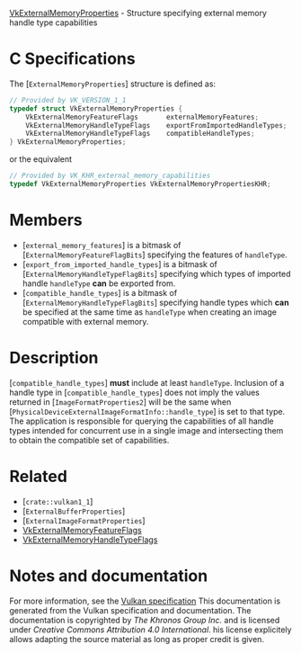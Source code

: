 [VkExternalMemoryProperties](https://www.khronos.org/registry/vulkan/specs/1.3-extensions/man/html/VkExternalMemoryProperties.html) - Structure specifying external memory handle type capabilities

# C Specifications
The [`ExternalMemoryProperties`] structure is defined as:
```c
// Provided by VK_VERSION_1_1
typedef struct VkExternalMemoryProperties {
    VkExternalMemoryFeatureFlags       externalMemoryFeatures;
    VkExternalMemoryHandleTypeFlags    exportFromImportedHandleTypes;
    VkExternalMemoryHandleTypeFlags    compatibleHandleTypes;
} VkExternalMemoryProperties;
```
or the equivalent
```c
// Provided by VK_KHR_external_memory_capabilities
typedef VkExternalMemoryProperties VkExternalMemoryPropertiesKHR;
```

# Members
- [`external_memory_features`] is a bitmask of [`ExternalMemoryFeatureFlagBits`] specifying the features of `handleType`.
- [`export_from_imported_handle_types`] is a bitmask of [`ExternalMemoryHandleTypeFlagBits`] specifying which types of imported handle `handleType` **can**  be exported from.
- [`compatible_handle_types`] is a bitmask of [`ExternalMemoryHandleTypeFlagBits`] specifying handle types which  **can**  be specified at the same time as `handleType` when creating an image compatible with external memory.

# Description
[`compatible_handle_types`] **must**  include at least `handleType`.
Inclusion of a handle type in [`compatible_handle_types`] does not imply the
values returned in [`ImageFormatProperties2`] will be the same when
[`PhysicalDeviceExternalImageFormatInfo::handle_type`] is set to
that type.
The application is responsible for querying the capabilities of all handle
types intended for concurrent use in a single image and intersecting them to
obtain the compatible set of capabilities.

# Related
- [`crate::vulkan1_1`]
- [`ExternalBufferProperties`]
- [`ExternalImageFormatProperties`]
- [VkExternalMemoryFeatureFlags]()
- [VkExternalMemoryHandleTypeFlags]()

# Notes and documentation
For more information, see the [Vulkan specification](https://www.khronos.org/registry/vulkan/specs/1.3-extensions/html/vkspec.html)
This documentation is generated from the Vulkan specification and documentation.
The documentation is copyrighted by *The Khronos Group Inc.* and is licensed under *Creative Commons Attribution 4.0 International*.
his license explicitely allows adapting the source material as long as proper credit is given.
        
